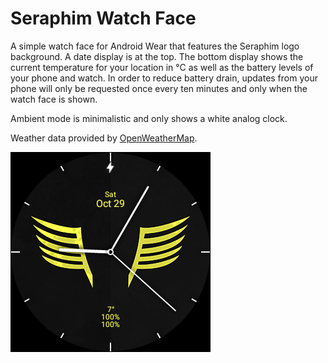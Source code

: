 Seraphim Watch Face
===================

A simple watch face for Android Wear that features the Seraphim logo background. A date display is at the top.
The bottom display shows the current temperature for your location in °C as well as the battery levels of your
phone and watch. In order to reduce battery drain, updates from your phone will only be requested once every ten
minutes and only when the watch face is shown.

Ambient mode is minimalistic and only shows a white analog clock.

Weather data provided by [OpenWeatherMap](https://openweathermap.org/).

![Watch Face Preview](https://raw.githubusercontent.com/Mystler/SeraphimWatchFace/master/wear/src/main/res/drawable-nodpi/preview_analog.png "Watch Face Preview")
